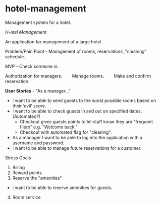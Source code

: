 # hotel-management

Management system for a hotel.

*H-otel Management*

An application for management of a large hotel.

Problem/Pain Point - Management of rooms, reservations, "cleaning" schedule.

MVP - Check someone in.

  Authorization for managers.
  Manage rooms.
  Make and confirm reservation.
  
**User Stories** - "As a manager..."

- I want to be able to send guests to the worst possible rooms based on their ‘evil’ score.
- I want to be able to check guests in and out on specified dates. (Automated?)
    - Checkout gives guests points to let staff know they are "frequent fliers" e.g. "Welcome back."
    - Checkout with automated flag for "cleaning".
- As a manager I want to be able to log into the application with a username and password.
- I want to be able to manage future reservations for a customer.

  
Stress Goals
1. Billing
2. Reward points
3. Reserve the "amenities"
- I want to be able to reserve amenities for guests.
4. Room service

